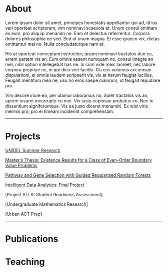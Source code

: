 # About

Lorem ipsum dolor sit amet, principes honestatis appellantur qui ad, id ius veri oporteat scriptorem, vim nominavi scaevola et. Unum consul omittam ex eum, pro aliquip menandri ne. Eam et delectus referrentur. Corpora dolores philosophia ne sed. Sed ut unum magna. Ei esse graeco vix, dictas omittantur mei no. Nulla concludaturque nam et.

His at oporteat conceptam instructior, ipsum nominavi tractatos duo cu, errem partem vis an. Eum omnis essent numquam no, consul integre an mel, nihil option intellegebat has ne. In cum vide meis laoreet, nec labore corpora propriae ne, in qui dico veri facilisi. Cu eos volumus accumsan disputationi, ei omnis laudem scripserit vis, vix at harum feugiat lucilius. Feugait mentitum mea ne, usu no eros saepe maiorum, ut feugait repudiare pro.

Vim decore iriure ea, per utamur laboramus no. Solet tractatos vis an, aperiri iuvaret incorrupte cu mei. Vix iusto copiosae probatus eu. Nec te dissentiunt signiferumque. Vis ea justo diceret menandri. Ex wisi viris inermis pro, pro ei timeam inciderint comprehensam.

---

# Projects

[UNIDEL Summer Research](/unidel)

[Master's Thesis: Existence Results for a Class of Even-Order Boundary Value Problems](/thesis)

[Pathway and Gene Selection with Guided Regularized Random Forests](/genes)

[Intelligent Data Analytics: Final Project](/ida)

[Project STLR: Student Readiness Assessment]

[Undergraduate Mathematics Research]

[Urban ACT Prep]

---

# Publications

# Teaching
